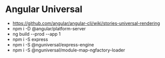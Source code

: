# Angular Universal
  * https://github.com/angular/angular-cli/wiki/stories-universal-rendering
  * npm i -D @angular/platform-server
  * ng build --prod --app 1
  * npm i -S express
  * npm i -S @nguniversal/express-engine    
  * npm i -S @nguniversal/module-map-ngfactory-loader
      
  
